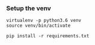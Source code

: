 ### Setup the venv
````
virtualenv -p python3.6 venv
source venv/bin/activate

pip install -r requirements.txt
````
